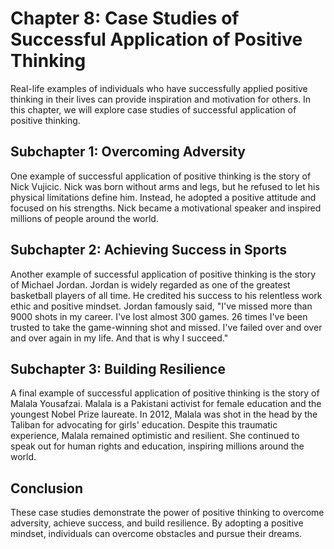 Chapter 8: Case Studies of Successful Application of Positive Thinking
======================================================================

Real-life examples of individuals who have successfully applied positive thinking in their lives can provide inspiration and motivation for others. In this chapter, we will explore case studies of successful application of positive thinking.

Subchapter 1: Overcoming Adversity
----------------------------------

One example of successful application of positive thinking is the story of Nick Vujicic. Nick was born without arms and legs, but he refused to let his physical limitations define him. Instead, he adopted a positive attitude and focused on his strengths. Nick became a motivational speaker and inspired millions of people around the world.

Subchapter 2: Achieving Success in Sports
-----------------------------------------

Another example of successful application of positive thinking is the story of Michael Jordan. Jordan is widely regarded as one of the greatest basketball players of all time. He credited his success to his relentless work ethic and positive mindset. Jordan famously said, "I've missed more than 9000 shots in my career. I've lost almost 300 games. 26 times I've been trusted to take the game-winning shot and missed. I've failed over and over and over again in my life. And that is why I succeed."

Subchapter 3: Building Resilience
---------------------------------

A final example of successful application of positive thinking is the story of Malala Yousafzai. Malala is a Pakistani activist for female education and the youngest Nobel Prize laureate. In 2012, Malala was shot in the head by the Taliban for advocating for girls' education. Despite this traumatic experience, Malala remained optimistic and resilient. She continued to speak out for human rights and education, inspiring millions around the world.

Conclusion
----------

These case studies demonstrate the power of positive thinking to overcome adversity, achieve success, and build resilience. By adopting a positive mindset, individuals can overcome obstacles and pursue their dreams.
